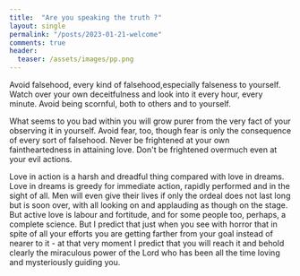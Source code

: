 ```yaml
---
title:  "Are you speaking the truth ?"
layout: single
permalink: "/posts/2023-01-21-welcome"
comments: true
header:
  teaser: /assets/images/pp.png
---
```




Avoid falsehood, every kind of falsehood,especially falseness to yourself.
Watch over your own deceitfulness and look into it every hour, every minute. 
Avoid being scornful, both to others and to yourself. 

What seems to you bad within you will grow purer from the very fact of your observing it in yourself.
Avoid fear, too, though fear is only the consequence of every sort of falsehood.
Never be frightened at your own faintheartedness in attaining love.
Don't be frightened overmuch even at your evil actions.

Love in action is a harsh and dreadful thing compared with love in dreams. 
Love in dreams is greedy for immediate action, rapidly performed and in the sight of all. 
Men will even give their lives if only the ordeal does not last long but is soon
over, with all looking on and applauding as though on the stage. But
active love is labour and fortitude, and for some people too, perhaps, a
complete science. But I predict that just when you see with horror that
in spite of all your efforts you are getting farther from your goal instead
of nearer to it - at that very moment I predict that you will reach it and
behold clearly the miraculous power of the Lord who has been all the
time loving and mysteriously guiding you.

